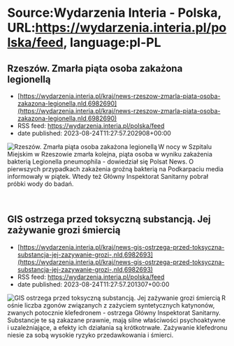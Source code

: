 # Source:Wydarzenia Interia - Polska, URL:https://wydarzenia.interia.pl/polska/feed, language:pl-PL

## Rzeszów. Zmarła piąta osoba zakażona legionellą
 - [https://wydarzenia.interia.pl/kraj/news-rzeszow-zmarla-piata-osoba-zakazona-legionella,nId,6982690](https://wydarzenia.interia.pl/kraj/news-rzeszow-zmarla-piata-osoba-zakazona-legionella,nId,6982690)
 - RSS feed: https://wydarzenia.interia.pl/polska/feed
 - date published: 2023-08-24T11:27:57.202908+00:00

<p><a href="https://wydarzenia.interia.pl/kraj/news-rzeszow-zmarla-piata-osoba-zakazona-legionella,nId,6982690"><img align="left" alt="Rzeszów. Zmarła piąta osoba zakażona legionellą" src="https://i.iplsc.com/rzeszow-zmarla-piata-osoba-zakazona-legionella/000HKRDAUAWOPHDF-C321.jpg" /></a>W nocy w Szpitalu Miejskim w Rzeszowie zmarła kolejna, piąta osoba w wyniku zakażenia bakterią Legionella pneumophila - dowiedział się Polsat News. O pierwszych przypadkach zakażenia groźną bakterią na Podkarpaciu media informowały w piątek. Wtedy też Główny Inspektorat Sanitarny pobrał próbki wody do badań. </p><br clear="all" />

## GIS ostrzega przed toksyczną substancją. Jej zażywanie grozi śmiercią
 - [https://wydarzenia.interia.pl/kraj/news-gis-ostrzega-przed-toksyczna-substancja-jej-zazywanie-grozi-,nId,6982693](https://wydarzenia.interia.pl/kraj/news-gis-ostrzega-przed-toksyczna-substancja-jej-zazywanie-grozi-,nId,6982693)
 - RSS feed: https://wydarzenia.interia.pl/polska/feed
 - date published: 2023-08-24T11:27:57.201307+00:00

<p><a href="https://wydarzenia.interia.pl/kraj/news-gis-ostrzega-przed-toksyczna-substancja-jej-zazywanie-grozi-,nId,6982693"><img align="left" alt="GIS ostrzega przed toksyczną substancją. Jej zażywanie grozi śmiercią" src="https://i.iplsc.com/gis-ostrzega-przed-toksyczna-substancja-jej-zazywanie-grozi/0009C6T9OYT9TEG4-C321.jpg" /></a>Rośnie liczba zgonów związanych z zażyciem syntetycznych katynonów, zwanych potocznie klefedronem - ostrzega Główny Inspektorat Sanitarny. Substancje te są zakazane prawnie, mają silne właściwości psychoaktywne i uzależniające, a efekty ich działania są krótkotrwałe. Zażywanie klefedronu niesie za sobą wysokie ryzyko przedawkowania i śmierci.</p><br clear="all" />

